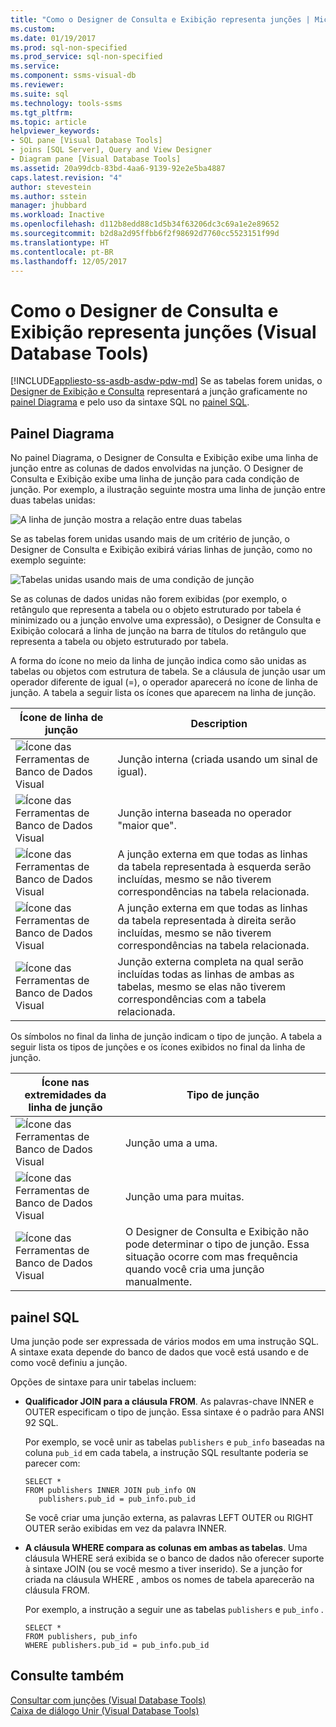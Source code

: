```yaml
---
title: "Como o Designer de Consulta e Exibição representa junções | Microsoft Docs"
ms.custom: 
ms.date: 01/19/2017
ms.prod: sql-non-specified
ms.prod_service: sql-non-specified
ms.service: 
ms.component: ssms-visual-db
ms.reviewer: 
ms.suite: sql
ms.technology: tools-ssms
ms.tgt_pltfrm: 
ms.topic: article
helpviewer_keywords:
- SQL pane [Visual Database Tools]
- joins [SQL Server], Query and View Designer
- Diagram pane [Visual Database Tools]
ms.assetid: 20a99dcb-83bd-4aa6-9139-92e2e5ba4887
caps.latest.revision: "4"
author: stevestein
ms.author: sstein
manager: jhubbard
ms.workload: Inactive
ms.openlocfilehash: d112b8edd88c1d5b34f63206dc3c69a1e2e89652
ms.sourcegitcommit: b2d8a2d95ffbb6f2f98692d7760cc5523151f99d
ms.translationtype: HT
ms.contentlocale: pt-BR
ms.lasthandoff: 12/05/2017
---
```

# <a name="how-the-query-and-view-designer-represents-joins-visual-database-tools"></a>Como o Designer de Consulta e Exibição representa junções (Visual Database Tools)
[!INCLUDE[appliesto-ss-asdb-asdw-pdw-md](../../includes/appliesto-ss-asdb-asdw-pdw-md.md)] Se as tabelas forem unidas, o [Designer de Exibição e Consulta](../../ssms/visual-db-tools/query-and-view-designer-tools-visual-database-tools.md) representará a junção graficamente no [painel Diagrama](../../ssms/visual-db-tools/diagram-pane-visual-database-tools.md) e pelo uso da sintaxe SQL no [painel SQL](../../ssms/visual-db-tools/sql-pane-visual-database-tools.md).  
  
## <a name="diagram-pane"></a>Painel Diagrama  
No painel Diagrama, o Designer de Consulta e Exibição exibe uma linha de junção entre as colunas de dados envolvidas na junção. O Designer de Consulta e Exibição exibe uma linha de junção para cada condição de junção. Por exemplo, a ilustração seguinte mostra uma linha de junção entre duas tabelas unidas:  
  
![A linha de junção mostra a relação entre duas tabelas](../../ssms/visual-db-tools/media/dv3wbig.gif "A linha de junção mostra a relação entre duas tabelas")  
  
Se as tabelas forem unidas usando mais de um critério de junção, o Designer de Consulta e Exibição exibirá várias linhas de junção, como no exemplo seguinte:  
  
![Tabelas unidas usando mais de uma condição de junção](../../ssms/visual-db-tools/media/dv3w9n1.gif "Tabelas unidas usando mais de uma condição de junção")  
  
Se as colunas de dados unidas não forem exibidas (por exemplo, o retângulo que representa a tabela ou o objeto estruturado por tabela é minimizado ou a junção envolve uma expressão), o Designer de Consulta e Exibição colocará a linha de junção na barra de títulos do retângulo que representa a tabela ou objeto estruturado por tabela.  
  
A forma do ícone no meio da linha de junção indica como são unidas as tabelas ou objetos com estrutura de tabela. Se a cláusula de junção usar um operador diferente de igual (=), o operador aparecerá no ícone de linha de junção. A tabela a seguir lista os ícones que aparecem na linha de junção.  
  
|**Ícone de linha de junção**|**Description**|  
|----------------------|-------------------|  
|![Ícone das Ferramentas de Banco de Dados Visual](../../ssms/visual-db-tools/media/dv3wbih.gif "Ícone das Ferramentas de Banco de Dados Visual")|Junção interna (criada usando um sinal de igual).|  
|![Ícone das Ferramentas de Banco de Dados Visual](../../ssms/visual-db-tools/media/dv3wbii.gif "Ícone das Ferramentas de Banco de Dados Visual")|Junção interna baseada no operador "maior que".|  
|![Ícone das Ferramentas de Banco de Dados Visual](../../ssms/visual-db-tools/media/dv3wbij.gif "Ícone das Ferramentas de Banco de Dados Visual")|A junção externa em que todas as linhas da tabela representada à esquerda serão incluídas, mesmo se não tiverem correspondências na tabela relacionada.|  
|![Ícone das Ferramentas de Banco de Dados Visual](../../ssms/visual-db-tools/media/dv3wbik.gif "Ícone das Ferramentas de Banco de Dados Visual")|A junção externa em que todas as linhas da tabela representada à direita serão incluídas, mesmo se não tiverem correspondências na tabela relacionada.|  
|![Ícone das Ferramentas de Banco de Dados Visual](../../ssms/visual-db-tools/media/dv3wbil.gif "Ícone das Ferramentas de Banco de Dados Visual")|Junção externa completa na qual serão incluídas todas as linhas de ambas as tabelas, mesmo se elas não tiverem correspondências com a tabela relacionada.|  
  
Os símbolos no final da linha de junção indicam o tipo de junção. A tabela a seguir lista os tipos de junções e os ícones exibidos no final da linha de junção.  
  
|**Ícone nas extremidades da linha de junção**|**Tipo de junção**|  
|---------------------------------|--------------------|  
|![Ícone das Ferramentas de Banco de Dados Visual](../../ssms/visual-db-tools/media/dv3wbim.gif "Ícone das Ferramentas de Banco de Dados Visual")|Junção uma a uma.|  
|![Ícone das Ferramentas de Banco de Dados Visual](../../ssms/visual-db-tools/media/dv3wbin.gif "Ícone das Ferramentas de Banco de Dados Visual")|Junção uma para muitas.|  
|![Ícone das Ferramentas de Banco de Dados Visual](../../ssms/visual-db-tools/media/dv3wbio.gif "Ícone das Ferramentas de Banco de Dados Visual")|O Designer de Consulta e Exibição não pode determinar o tipo de junção. Essa situação ocorre com mas frequência quando você cria uma junção manualmente.|  
  
## <a name="sql-pane"></a>painel SQL  
Uma junção pode ser expressada de vários modos em uma instrução SQL. A sintaxe exata depende do banco de dados que você está usando e de como você definiu a junção.  
  
Opções de sintaxe para unir tabelas incluem:  
  
-   **Qualificador JOIN para a cláusula FROM**.   As palavras-chave INNER e OUTER especificam o tipo de junção. Essa sintaxe é o padrão para ANSI 92 SQL.  
  
    Por exemplo, se você unir as tabelas `publishers` e `pub_info` baseadas na coluna `pub_id` em cada tabela, a instrução SQL resultante poderia se parecer com:  
  
    ```  
    SELECT *  
    FROM publishers INNER JOIN pub_info ON  
       publishers.pub_id = pub_info.pub_id  
    ```  
  
    Se você criar uma junção externa, as palavras LEFT OUTER ou RIGHT OUTER serão exibidas em vez da palavra INNER.  
  
-   **A cláusula WHERE compara as colunas em ambas as tabelas**.   Uma cláusula WHERE será exibida se o banco de dados não oferecer suporte à sintaxe JOIN (ou se você mesmo a tiver inserido). Se a junção for criada na cláusula WHERE , ambos os nomes de tabela aparecerão na cláusula FROM.  
  
    Por exemplo, a instrução a seguir une as tabelas `publishers` e `pub_info` .  
  
    ```  
    SELECT *  
    FROM publishers, pub_info  
    WHERE publishers.pub_id = pub_info.pub_id  
    ```  
  
## <a name="see-also"></a>Consulte também  
[Consultar com junções &#40;Visual Database Tools&#41;](../../ssms/visual-db-tools/query-with-joins-visual-database-tools.md)  
[Caixa de diálogo Unir &#40;Visual Database Tools&#41;](../../ssms/visual-db-tools/join-dialog-box-visual-database-tools.md)  
  
